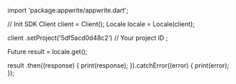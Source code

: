 import 'package:appwrite/appwrite.dart';

// Init SDK
Client client = Client();
Locale locale = Locale(client);

client
    .setProject('5df5acd0d48c2') // Your project ID
;

Future result = locale.get();

result
  .then((response) {
    print(response);
  }).catchError((error) {
    print(error);
  });